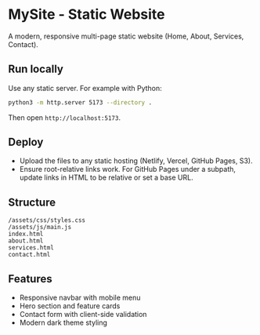 # MySite - Static Website

A modern, responsive multi-page static website (Home, About, Services, Contact).

## Run locally

Use any static server. For example with Python:

```bash
python3 -m http.server 5173 --directory .
```

Then open `http://localhost:5173`.

## Deploy
- Upload the files to any static hosting (Netlify, Vercel, GitHub Pages, S3).
- Ensure root-relative links work. For GitHub Pages under a subpath, update links in HTML to be relative or set a base URL.

## Structure
```
/assets/css/styles.css
/assets/js/main.js
index.html
about.html
services.html
contact.html
```

## Features
- Responsive navbar with mobile menu
- Hero section and feature cards
- Contact form with client-side validation
- Modern dark theme styling

